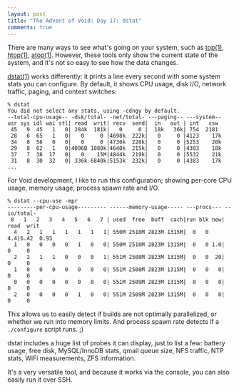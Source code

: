 ```yaml
---
layout: post
title: "The Advent of Void: Day 17: dstat"
comments: true
---
```


There are many ways to see what's going on your system, such as
[top(1)](https://man.voidlinux.eu/top.1),
[htop(1)](https://man.voidlinux.eu/htop.1),
[atop(1)](https://man.voidlinux.eu/atop.1).  However, these tools only
show the current state of the system, and it's not so easy to see how
the data changes.

[dstat(1)](https://man.voidlinux.eu/dstat.1) works differently: it
prints a line every second with some system stats you can configure.
By default, it shows CPU usage, disk I/O, network traffic, paging,
and context switches:

```
% dstat
You did not select any stats, using -cdngy by default.
--total-cpu-usage-- -dsk/total- -net/total- ---paging-- ---system--
usr sys idl wai stl| read  writ| recv  send|  in   out | int   csw 
 45   9  45   1   0| 284k  181k|   0     0 |  18k   36k| 754  2181 
 28   6  65   1   0|   0     0 |4698k  222k|   0     0 |4123    17k
 34   8  58   0   0|   0     0 |4730k  220k|   0     0 |5253    20k
 29   8  62   1   0|4096B 1080k|4640k  215k|   0     0 |4383    18k
 37   7  38  17   0|   0    15M|4844k  219k|   0     0 |5532    21k
 31   8  30  32   0| 336k 6840k|5153k  232k|   0     0 |4383    17k
...
```

For Void development, I like to run this configuration;
showing per-core CPU usage, memory usage, process spawn rate and I/O.

```
% dstat --cpu-use -mpr
---------per-cpu-usage--------- ------memory-usage----- ---procs--- --io/total-
 0   1   2   3   4   5   6   7 | used  free  buff  cach|run blk new| read  writ
  4   2   1   1   1   1   1   1| 550M 2510M 2823M 1315M|  0   0 4.4|6.42  0.93 
  1   0   0   0   0   1   0   0| 550M 2510M 2823M 1315M|  0   0 1.0|   0     0 
  2   2   1   1   0   0   0   1| 551M 2508M 2823M 1315M|  0   0  20|   0     0 
  1   0   0   0   0   0   0   0| 551M 2508M 2823M 1315M|  0   0   0|   0     0 
  0   0   0   0   0   0   0   0| 551M 2509M 2823M 1315M|  0   0   0|   0     0 
  2   0   0   0   0   1   0   0| 551M 2509M 2823M 1315M|  0   0   0|   0     0 
```

This allows us to easily detect if builds are not optimally parallelized,
or whether we run into memory limits.
And process spawn rate detects if a `./configure` script runs. ;)

dstat includes a huge list of probes it can display,
just to list a few: battery usage, free disk, MySQL/InnoDB stats,
qmail queue size, NFS traffic, NTP stats, WiFi measurements,
ZFS information.

It's a very versatile tool, and because it works via the console, you
can also easily run it over SSH.
